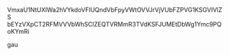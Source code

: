VmxaU1NtUXlWa2hVYkdoVFlUQndVbFpyVWtOVVJrVjVUbFZPVG1KSGVIVlZS
bEYzVXpCT2RFMVVVbWhSClZEQTVRMmR3TVdKSFJUMEtDbWg1Ymc9PQoKYmRi

gau